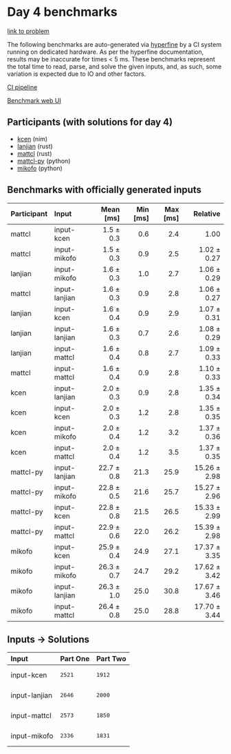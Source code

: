 # Day 4 benchmarks

[link to problem](https://adventofcode.com/2024/day/4)

The following benchmarks are auto-generated via
[hyperfine](https://github.com/sharkdp/hyperfine) by a CI system running on
dedicated hardware. As per the hyperfine documentation, results may be
inaccurate for times < 5 ms. These benchmarks represent the total time to read,
parse, and solve the given inputs, and, as such, some variation is expected due
to IO and other factors.

[CI pipeline](http://ci.papercode.net:8080/teams/main/pipelines/aoc2024)

[Benchmark web UI](https://aoc.ancalagon.black)


## Participants (with solutions for day 4)

- [kcen](https://github.com/kcen/aoc2024) (nim)
- [lanjian](https://github.com/lanjian/aoc-2024) (rust)
- [mattcl](https://github.com/mattcl/aoc2024) (rust)
- [mattcl-py](https://github.com/mattcl/aoc2024-py) (python)
- [mikofo](https://github.com/mikofo/aoc2024) (python)


## Benchmarks with officially generated inputs

| Participant | Input | Mean [ms] | Min [ms] | Max [ms] | Relative |
|:---|:---|---:|---:|---:|---:|
| mattcl | input-kcen | 1.5 ± 0.3 | 0.6 | 2.4 | 1.00 |
| mattcl | input-mikofo | 1.5 ± 0.3 | 0.9 | 2.5 | 1.02 ± 0.27 |
| lanjian | input-mikofo | 1.6 ± 0.3 | 1.0 | 2.7 | 1.06 ± 0.29 |
| mattcl | input-lanjian | 1.6 ± 0.3 | 0.9 | 2.8 | 1.06 ± 0.27 |
| lanjian | input-kcen | 1.6 ± 0.4 | 0.9 | 2.9 | 1.07 ± 0.31 |
| lanjian | input-lanjian | 1.6 ± 0.3 | 0.7 | 2.6 | 1.08 ± 0.29 |
| lanjian | input-mattcl | 1.6 ± 0.4 | 0.8 | 2.7 | 1.09 ± 0.33 |
| mattcl | input-mattcl | 1.6 ± 0.4 | 0.9 | 2.8 | 1.10 ± 0.33 |
| kcen | input-lanjian | 2.0 ± 0.3 | 0.9 | 2.8 | 1.35 ± 0.34 |
| kcen | input-kcen | 2.0 ± 0.3 | 1.2 | 2.8 | 1.35 ± 0.35 |
| kcen | input-mikofo | 2.0 ± 0.4 | 1.2 | 3.2 | 1.37 ± 0.36 |
| kcen | input-mattcl | 2.0 ± 0.4 | 1.2 | 3.5 | 1.37 ± 0.35 |
| mattcl-py | input-lanjian | 22.7 ± 0.8 | 21.3 | 25.9 | 15.26 ± 2.98 |
| mattcl-py | input-mikofo | 22.8 ± 0.5 | 21.6 | 25.7 | 15.27 ± 2.96 |
| mattcl-py | input-kcen | 22.8 ± 0.8 | 21.5 | 26.5 | 15.33 ± 2.99 |
| mattcl-py | input-mattcl | 22.9 ± 0.6 | 22.0 | 26.2 | 15.39 ± 2.98 |
| mikofo | input-kcen | 25.9 ± 0.4 | 24.9 | 27.1 | 17.37 ± 3.35 |
| mikofo | input-mikofo | 26.3 ± 0.7 | 24.7 | 29.2 | 17.62 ± 3.42 |
| mikofo | input-lanjian | 26.3 ± 1.0 | 25.0 | 30.8 | 17.67 ± 3.46 |
| mikofo | input-mattcl | 26.4 ± 0.8 | 25.0 | 28.8 | 17.70 ± 3.44 |


## Inputs -> Solutions

| Input | Part One | Part Two |
|:---|:---|:---|
|input-kcen|<pre>2521</pre>|<pre>1912</pre>|
|input-lanjian|<pre>2646</pre>|<pre>2000</pre>|
|input-mattcl|<pre>2573</pre>|<pre>1850</pre>|
|input-mikofo|<pre>2336</pre>|<pre>1831</pre>|